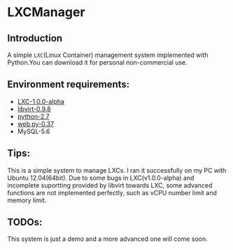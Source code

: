 LXCManager
========

## Introduction
A simple `LXC`(Linux Container) management system implemented with Python.You can download it for personal non-commercial use.

## Environment requirements:
- [LXC-1.0.0-alpha](https://www.linuxcontainers.org)
- [libvirt-0.9.8](http://libvirt.org)
- [python-2.7](http://python.org)
- [web.py-0.37](https://pypi.python.org/pypi/web.py)
- MySQL-5.6

## Tips:
This is a simple system to manage LXCs. I ran it successfully on my PC with Ubuntu 12.04(64bit). Due to some bugs in LXC(v1.0.0-alpha) and incomplete suportting provided by libvirt towards LXC, some advanced functions are not implemented perfectly, such as vCPU number limit and memory limit.

## TODOs:
This system is just a demo and a more advanced one will come soon.
